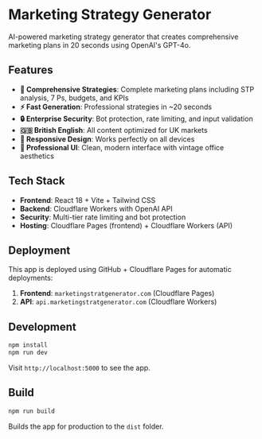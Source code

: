 # Marketing Strategy Generator

AI-powered marketing strategy generator that creates comprehensive marketing plans in 20 seconds using OpenAI's GPT-4o.

## Features

- **🎯 Comprehensive Strategies**: Complete marketing plans including STP analysis, 7 Ps, budgets, and KPIs
- **⚡ Fast Generation**: Professional strategies in ~20 seconds
- **🔒 Enterprise Security**: Bot protection, rate limiting, and input validation
- **🇬🇧 British English**: All content optimized for UK markets
- **📱 Responsive Design**: Works perfectly on all devices
- **🎨 Professional UI**: Clean, modern interface with vintage office aesthetics

## Tech Stack

- **Frontend**: React 18 + Vite + Tailwind CSS
- **Backend**: Cloudflare Workers with OpenAI API
- **Security**: Multi-tier rate limiting and bot protection
- **Hosting**: Cloudflare Pages (frontend) + Cloudflare Workers (API)

## Deployment

This app is deployed using GitHub + Cloudflare Pages for automatic deployments:

1. **Frontend**: `marketingstratgenerator.com` (Cloudflare Pages)
2. **API**: `api.marketingstratgenerator.com` (Cloudflare Workers)

## Development

```bash
npm install
npm run dev
```

Visit `http://localhost:5000` to see the app.

## Build

```bash
npm run build
```

Builds the app for production to the `dist` folder.